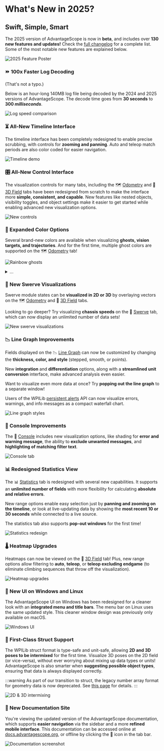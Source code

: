 # What's New in 2025?

<h2 style={{textAlign: "center"}}>Swift, Simple, Smart</h2>

The 2025 version of AdvantageScope is now in **beta**, and includes over **130 new features and updates!** Check the [full changelog](./full-changelog.md) for a complete list. Some of the most notable new features are explained below.

![2025 Feature Poster](./img/poster.png)

### ⏩ 100x Faster Log Decoding

(That's not a typo.)

Below is an hour-long 140MB log file being decoded by the 2024 and 2025 versions of AdvantageScope. The decode time goes from **30 seconds** to **300 _milliseconds_**.

![Log speed comparison](./img/decode-demo.gif)

### ⏳ All-New Timeline Interface

The timeline interface has been completely redesigned to enable precise scrubbing, with controls for **zooming and panning**. Auto and teleop match periods are also color coded for easier navigation.

![Timeline demo](./img/timeline-demo.gif)

### 🎛️ All-New Control Interface

The visualization controls for many tabs, including the 🗺️ [Odometry](../tab-reference/odometry.md) and 👀 [3D Field](../tab-reference/3d-field.md) tabs have been redesigned from scratch to make the interface more **simple, consistent, and capable**. New features like nested objects, visibility toggles, and object settings make it easier to get started while enabling advanced new visualization options.

![New controls](./img/new-controls.png)

### 🎨 Expanded Color Options

Several brand-new colors are available when visualizing **ghosts, vision targets, and trajectories**. And for the first time, multiple ghost colors are supported on the 🗺️ [Odometry](../tab-reference/odometry.md) tab!

![Rainbow ghosts](./img/rainbow-ghosts.png)

<details>
<summary>...</summary>

![Rainbow cat](./img/rainbow-cat.gif)

</details>

### 🦀 New Swerve Visualizations

Swerve module states can be **visualized in 2D or 3D** by overlaying vectors on the 🗺️ [Odometry](../tab-reference/odometry.md) and 👀 [3D Field](../tab-reference/3d-field.md) tabs.

Looking to go deeper? Try visualizing **chassis speeds** on the 🦀 [Swerve](../tab-reference/swerve.md) tab, which can now display an unlimited number of data sets!

![New swerve visualizations](./img/swerve-viz.png)

### 📉 Line Graph Improvements

Fields displayed on the 📉 [Line Graph](../tab-reference/line-graph.md) can now be customized by changing the **thickness, color, and style** (stepped, smooth, or points).

New **integration** and **differentiation** options, along with a **streamlined unit conversion** interface, make advanced analysis even easier.

Want to visualize even more data at once? Try **popping out the line graph** to a separate window!

Users of the WPILib [persistent alerts](https://docs.wpilib.org/en/latest/docs/software/telemetry/persistent-alerts.html) API can now visualize errors, warnings, and info messages as a compact waterfall chart.

![Line graph styles](./img/line-graph-styles.png)

### 💬 Console Improvements

The 💬 [Console](../tab-reference/console.md) includes new visualization options, like shading for **error and warning message**, the ability to **exclude unwanted messages**, and **highlighting of matching filter text**.

![Console tab](../tab-reference/img/console-1.png)

### 📊 Redesigned Statistics View

The 📊 [Statistics](../tab-reference/statistics.md) tab is redesigned with several new capabilities. It supports an **unlimited number of fields** with more flexibility for calculating **absolute and relative errors**.

New range options enable easy selection just by **panning and zooming on the timeline**, or look at live-updating data by showing the **most recent 10 or 30 seconds** while connected to a live source.

The statistics tab also supports **pop-out windows** for the first time!

![Statistics redesign](./img/stats-redesign.png)

### 🌡️ Heatmap Upgrades

Heatmaps can now be viewed on the 👀 [3D Field](../tab-reference/3d-field.md) tab! Plus, new range options allow filtering to **auto**, **teleop**, or **teleop excluding endgame** (to eliminate climbing sequences that throw off the visualization).

![Heatmap upgrades](./img/heatmap-upgrades.png)

### 🤩 New UI on Windows and Linux

The AdvantageScope UI on Windows has been redesigned for a cleaner look with an **integrated menu and title bars**. The menu bar on Linux uses the same updated style. This cleaner window design was previously only available on macOS.

![Windows UI](./img/windows-ui.png)

### 🥇 First-Class Struct Support

The WPILib struct format is type-safe and unit-safe, allowing **2D and 3D poses to be intermixed** for the first time. Visualize 3D poses on the 2D field (or vice-versa), without ever worrying about mixing up data types or units! AdvantageScope is also smarter when **suggesting possible object types**, ensuring that data is always displayed correctly.

:::warning
As part of our transition to struct, the legacy number array format for geometry data is now deprecated. See [this page](./legacy-formats.md) for details.
:::

![2D & 3D intermixing](./img/2d-3d-mixed.png)

### 📖 New Documentation Site

You're viewing the updated version of the AdvantageScope documentation, which supports **easier navigation** via the sidebar and a more **refined mobile interface**. This documentation can be accessed online at [docs.advantagescope.org](https://docs.advantagescope.org), or offline by clicking the 📖 icon in the tab bar.

![Documentation screenshot](./img/docs-screenshot.png)
